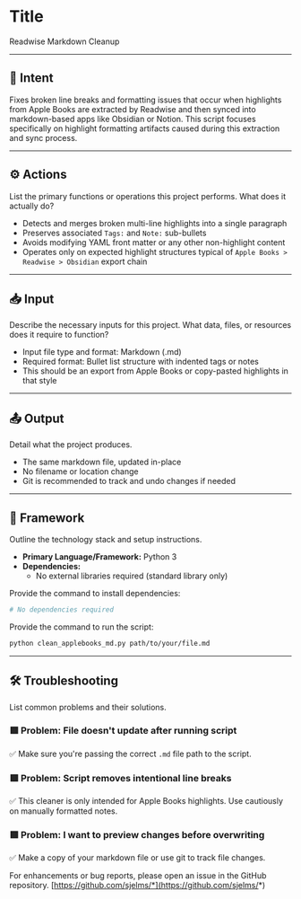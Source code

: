# Title
Readwise Markdown Cleanup

---

## 📌 Intent
Fixes broken line breaks and formatting issues that occur when highlights from Apple Books are extracted by Readwise and then synced into markdown-based apps like Obsidian or Notion. This script focuses specifically on highlight formatting artifacts caused during this extraction and sync process.

---

## ⚙️ Actions
List the primary functions or operations this project performs. What does it actually do?
- Detects and merges broken multi-line highlights into a single paragraph
- Preserves associated `Tags:` and `Note:` sub-bullets
- Avoids modifying YAML front matter or any other non-highlight content
- Operates only on expected highlight structures typical of `Apple Books > Readwise > Obsidian` export chain

---

## 📥 Input
Describe the necessary inputs for this project. What data, files, or resources does it require to function?
- Input file type and format: Markdown (.md)
- Required format: Bullet list structure with indented tags or notes
- This should be an export from Apple Books or copy-pasted highlights in that style

---

## 📤 Output
Detail what the project produces.
- The same markdown file, updated in-place
- No filename or location change
- Git is recommended to track and undo changes if needed

---

## 🧱 Framework
Outline the technology stack and setup instructions.
- **Primary Language/Framework:** Python 3
- **Dependencies:**
  - No external libraries required (standard library only)

Provide the command to install dependencies:
```bash
# No dependencies required
```

Provide the command to run the script:
```bash
python clean_applebooks_md.py path/to/your/file.md
```

---

## 🛠️ Troubleshooting

List common problems and their solutions.

### 🟥 Problem: File doesn't update after running script

✅ Make sure you're passing the correct `.md` file path to the script.

### 🟥 Problem: Script removes intentional line breaks

✅ This cleaner is only intended for Apple Books highlights. Use cautiously on manually formatted notes.

### 🟥 Problem: I want to preview changes before overwriting

✅ Make a copy of your markdown file or use git to track file changes.

For enhancements or bug reports, please open an issue in the GitHub repository. [https://github.com/sjelms/*](https://github.com/sjelms/*)